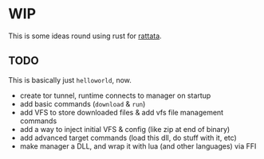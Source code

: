 # WIP

This is some ideas round using rust for [rattata](https://github.com/notnullgames/rattata).


## TODO

This is basically just `helloworld`, now.

- create tor tunnel, runtime connects to manager on startup
- add basic commands (`download` & `run`)
- add VFS to store downloaded files & add vfs file management commands
- add a way to inject initial VFS & config (like zip at end of binary)
- add advanced target commands (load this dll, do stuff with it, etc)
- make manager a DLL, and wrap it with lua (and other languages) via FFI
